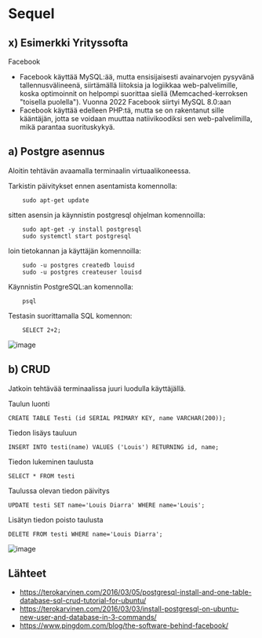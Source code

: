 # Sequel

## x) Esimerkki Yrityssofta

Facebook

 - Facebook käyttää MySQL:ää, mutta ensisijaisesti avainarvojen pysyvänä tallennusvälineenä, siirtämällä liitoksia ja logiikkaa web-palvelimille, koska optimoinnit on helpompi suorittaa siellä (Memcached-kerroksen "toisella puolella"). Vuonna 2022 Facebook siirtyi MySQL 8.0:aan
 - Facebook käyttää edelleen PHP:tä, mutta se on rakentanut sille kääntäjän, jotta se voidaan muuttaa natiivikoodiksi sen web-palvelimilla, mikä parantaa suorituskykyä.

## a) Postgre asennus

Aloitin tehtävän avaamalla terminaalin virtuaalikoneessa.

Tarkistin päivitykset ennen asentamista komennolla:

        sudo apt-get update

sitten asensin ja käynnistin postgresql ohjelman komennoilla:

        sudo apt-get -y install postgresql
        sudo systemctl start postgresql
        
loin tietokannan ja käyttäjän komennoilla:

        sudo -u postgres createdb louisd
        sudo -u postgres createuser louisd
        
Käynnistin PostgreSQL:an komennolla:

        psql
        
Testasin suorittamalla SQL komennon:

        SELECT 2+2;
        
![image](https://user-images.githubusercontent.com/112497215/219046068-7cf18d80-d029-45e8-816f-9e08d3ad7181.png)


## b) CRUD

Jatkoin tehtävää terminaalissa juuri luodulla käyttäjällä.

Taulun luonti

    CREATE TABLE Testi (id SERIAL PRIMARY KEY, name VARCHAR(200));

Tiedon lisäys tauluun

    INSERT INTO testi(name) VALUES ('Louis') RETURNING id, name;
    
Tiedon lukeminen taulusta

    SELECT * FROM testi

Taulussa olevan tiedon päivitys

    UPDATE testi SET name='Louis Diarra' WHERE name='Louis';

Lisätyn tiedon poisto taulusta

    DELETE FROM testi WHERE name='Louis Diarra';
    
![image](https://user-images.githubusercontent.com/112497215/219042969-cb2aeeba-aa06-4101-b4ae-122431b90041.png)




## Lähteet

 - https://terokarvinen.com/2016/03/05/postgresql-install-and-one-table-database-sql-crud-tutorial-for-ubuntu/
 - https://terokarvinen.com/2016/03/03/install-postgresql-on-ubuntu-new-user-and-database-in-3-commands/
 - https://www.pingdom.com/blog/the-software-behind-facebook/
